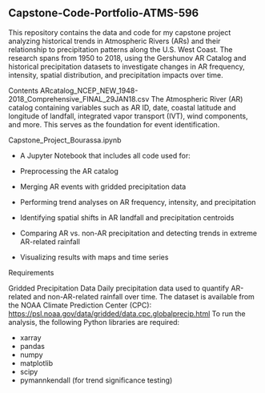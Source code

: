 ## Capstone-Code-Portfolio-ATMS-596

This repository contains the data and code for my capstone project analyzing historical trends in Atmospheric Rivers (ARs) and their relationship to precipitation patterns along the U.S. West Coast. The research spans from 1950 to 2018, using the Gershunov AR Catalog and historical precipitation datasets to investigate changes in AR frequency, intensity, spatial distribution, and precipitation impacts over time.

Contents
ARcatalog_NCEP_NEW_1948-2018_Comprehensive_FINAL_29JAN18.csv
The Atmospheric River (AR) catalog containing variables such as AR ID, date, coastal latitude and longitude of landfall, integrated vapor transport (IVT), wind components, and more. This serves as the foundation for event identification.

Capstone_Project_Bourassa.ipynb
- A Jupyter Notebook that includes all code used for:

- Preprocessing the AR catalog
- Merging AR events with gridded precipitation data
- Performing trend analyses on AR frequency, intensity, and precipitation
- Identifying spatial shifts in AR landfall and precipitation centroids
- Comparing AR vs. non-AR precipitation and detecting trends in extreme AR-related rainfall
- Visualizing results with maps and time series

Requirements

Gridded Precipitation Data
Daily precipitation data used to quantify AR-related and non-AR-related rainfall over time. The dataset is available from the NOAA Climate Prediction Center (CPC):
https://psl.noaa.gov/data/gridded/data.cpc.globalprecip.html
To run the analysis, the following Python libraries are required:

- xarray
- pandas
- numpy
- matplotlib
- scipy
- pymannkendall (for trend significance testing)


